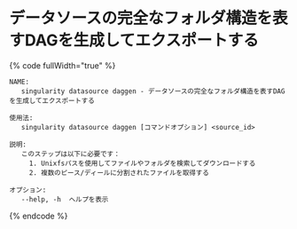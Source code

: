 # データソースの完全なフォルダ構造を表すDAGを生成してエクスポートする

{% code fullWidth="true" %}
```
NAME:
   singularity datasource daggen - データソースの完全なフォルダ構造を表すDAGを生成してエクスポートする

使用法:
   singularity datasource daggen [コマンドオプション] <source_id>

説明:
   このステップは以下に必要です：
     1. Unixfsパスを使用してファイルやフォルダを検索してダウンロードする
     2. 複数のピース/ディールに分割されたファイルを取得する

オプション:
   --help, -h  ヘルプを表示
```
{% endcode %}